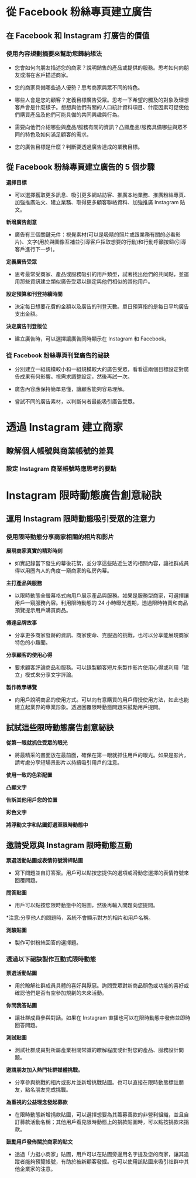 # 從 Facebook 粉絲專頁建立廣告

## 在 Facebook 和 Instagram 打廣告的價值

### 使用內容規劃摘要來幫助您歸納想法 

* 您會如何向朋友描述您的商家？說明銷售的產品或提供的服務。思考如何向朋友或潛在客戶描述商家。

* 您的商家具備哪些過人優勢？思考商家與眾不同的特色。

* 哪些人會是您的顧客？定義目標廣告受眾。思考一下希望的觸及的對象及理想客戶會是什麼樣子。想想與他們有關的人口統計資料項目、什麼因素可促使他們購買產品及他們可能具備的共同興趣與行為。

* 需要向他們介紹哪些與產品/服務有關的資訊？凸顯產品/服務具備哪些與眾不同的特色及如何滿足顧客的需求。

* 您的廣告目標是什麼？判斷要透過廣告達成的業務目標。

## 從 Facebook 粉絲專頁建立廣告的 5 個步驟

**選擇目標**

* 可以選擇獲取更多訊息、吸引更多網站訪客、推廣本地業務、推廣粉絲專頁、加強推廣貼文、建立業務、取得更多顧客聯絡資料、加強推廣 Instagram 貼文。

**新增廣告創意**

* 廣告有三個關鍵元件：視覺素材(可以是吸睛的照片或跟業務有關的必看影片)、文字(用於與圖像互補並引導客戶採取想要的行動)和行動呼籲按鈕(引導客戶進行下一步)。

**定義廣告受眾**

* 思考最常受商家、產品或服務吸引的用戶類型，試著找出他們的共同點，並運用那些資訊建立類似廣告受眾以鎖定與他們相似的其他用戶。

**設定預算和刊登持續時間**

* 決定每日想要花費的金額以及廣告的刊登天數。單日預算指的是每日平均廣告支出金額。

**決定廣告刊登版位**

* 建立廣告時，可以選擇讓廣告同時顯示在 Instagram 和 Facebook。

### 從 Facebook 粉絲專頁刊登廣告的祕訣

* 分別建立一組規模較小和一組規模較大的廣告受眾，看看這兩個目標設定對廣告成果有何影響。視需求調整設定，然後再試一次。

* 廣告內容應保持簡單易懂，讓顧客能夠容易理解。

* 嘗試不同的廣告素材，以判斷何者最能吸引廣告受眾。             

# 透過 Instagram 建立商家

## 瞭解個人帳號與商業帳號的差異

### 設定 Instagram 商業帳號時應思考的要點







# Instagram 限時動態廣告創意祕訣

## 運用 Instagram 限時動態吸引受眾的注意力

### 使用限時動態分享商家相關的相片和影片

**展現商家真實的精彩時刻** 

* 如實記錄當下發生的幕後花絮，並分享這些貼近生活的相關內容，讓社群成員得以用圈內人的角度一窺商家的私房內幕。

**主打產品與服務**

* 以限時動態全螢幕格式向用戶展示產品與服務。如果是服務型商家，可選擇讓用戶一窺服務內容。利用限時動態的 24 小時曝光週期，透過限時特賣和商品預覽提示用戶購買商品。

**傳達品牌故事**

* 分享更多商家發跡的資訊、商家使命、克服過的挑戰，也可以分享能展現商家特色的小趣聞。

**分享顧客的使用心得**

* 要求顧客評論商品和服務。可以錄製顧客短片來製作影片使用心得或利用「建立」模式來分享文字評論。

**製作教學導覽**

* 向用戶說明商品的使用方式。可以向有意購買的用戶傳授使用方法，如此也能建立起業界的專業形象。透過回覆限時動態問題來鼓勵用戶提問。

## 試試這些限時動態廣告創意祕訣

**從第一眼就抓住受眾的眼光**

* 將最精采的畫面放在最前面，確保在第一眼就抓住用戶的眼光。如果是影片，請考慮分享短場景影片以持續吸引用戶的注意。

**使用一致的色彩配置**

**凸顯文字**

**告訴其他用戶您的位置**

**彩色文字**

**將浮動文字和貼圖釘選至限時動態中**

## 邀請受眾與 Instagram 限時動態互動

**票選活動貼圖或表情符號滑桿貼圖**

* 寫下問題並自訂答案。用戶可以點按您提供的選項或滑動您選擇的表情符號來回覆問題。

**問答貼圖**

* 用戶可以點按您限時動態中的貼圖，然後再輸入問題向您提問。

*注意:分享他人的問題時，系統不會顯示對方的相片和用戶名稱。

**測驗貼圖**

* 製作可供粉絲回答的選擇題。

### 透過以下祕訣製作互動式限時動態

**票選活動貼圖**

* 用於瞭解社群成員具體的喜好與厭惡。詢問受眾對新商品顏色或功能的喜好或確認他們是否有空參加規劃的未來活動。

**你問我答貼圖**

* 讓社群成員參與對話。如果在 Instagram 直播也可以在限時動態中發佈並即時回答問題。

**測試貼圖**

* 測試社群成員對所屬產業相關常識的瞭解程度或針對您的產品、服務設計問題。

**邀請朋友加入熱門社群媒體挑戰。**

* 分享參與挑戰的相片或影片並新增挑戰貼圖。也可以直接在限時動態標註朋友，點名朋友完成挑戰。

**為重視的公益理念發起募款**

* 在限時動態新增捐款貼圖，可以選擇想要為其籌募善款的非營利組織，並且自訂募款活動名稱；其他用戶看見限時動態上的捐款貼圖時，可以點按捐款來捐款。

**鼓勵用戶發佈關於商家的貼文**

* 透過「力挺小商家」貼圖，用戶可以在貼圖旁邊用名字提及您的商家，讓其追蹤者能夠預覽帳號，有助於被新顧客發掘。也可以使用該貼圖來吸引社群中其他企業家的注意。
